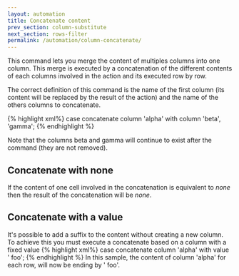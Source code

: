 ```yaml
---
layout: automation
title: Concatenate content
prev_section: column-substitute
next_section: rows-filter
permalink: /automation/column-concatenate/
---
```

This command lets you merge the content of multiples columns into one column. This merge is executed by a concatenation of the different contents of each columns involved in the action and its executed row by row.

The correct definition of this command is the name of the first column (its content will be replaced by the result of the action) and the name of the others columns to concatenate.

{% highlight xml%}
case concatenate column 'alpha' with column 'beta', 'gamma';
{% endhighlight %}

Note that the columns beta and gamma will continue to exist after the command (they are not removed).

## Concatenate with none

If the content of one cell involved in the concatenation is equivalent to *none* then the result of the concatenation will be *none*.

## Concatenate with a value

It's possible to add a suffix to the content without creating a new column. To achieve this you must execute a concatenate based on a column with a fixed value
{% highlight xml%}
case concatenate column 'alpha' with value ' foo';
{% endhighlight %}
In this sample, the content of column 'alpha' for each row, will now be ending by ' foo'.
